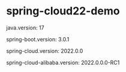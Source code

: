 # spring-cloud22-demo

java.version: 17

spring-boot.version: 3.0.1

spring-cloud.version: 2022.0.0

spring-cloud-alibaba.version: 2022.0.0.0-RC1
